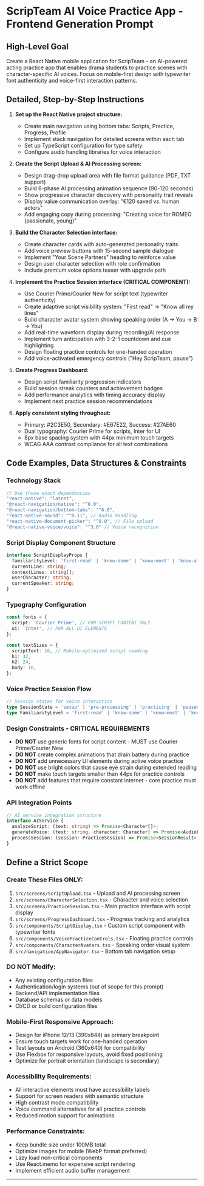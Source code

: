 # ScripTeam AI Voice Practice App - Frontend Generation Prompt

## High-Level Goal
Create a React Native mobile application for ScripTeam - an AI-powered acting practice app that enables drama students to practice scenes with character-specific AI voices. Focus on mobile-first design with typewriter font authenticity and voice-first interaction patterns.

## Detailed, Step-by-Step Instructions

1. **Set up the React Native project structure:**
   - Create main navigation using bottom tabs: Scripts, Practice, Progress, Profile
   - Implement stack navigation for detailed screens within each tab
   - Set up TypeScript configuration for type safety
   - Configure audio handling libraries for voice interaction

2. **Create the Script Upload & AI Processing screen:**
   - Design drag-drop upload area with file format guidance (PDF, TXT support)
   - Build 6-phase AI processing animation sequence (90-120 seconds)
   - Show progressive character discovery with personality trait reveals
   - Display value communication overlay: "€120 saved vs. human actors"
   - Add engaging copy during processing: "Creating voice for ROMEO (passionate, young)"

3. **Build the Character Selection interface:**
   - Create character cards with auto-generated personality traits
   - Add voice preview buttons with 15-second sample dialogue
   - Implement "Your Scene Partners" heading to reinforce value
   - Design user character selection with role confirmation
   - Include premium voice options teaser with upgrade path

4. **Implement the Practice Session interface (CRITICAL COMPONENT):**
   - Use Courier Prime/Courier New for script text (typewriter authenticity)
   - Create adaptive script visibility system: "First read" → "Know all my lines"
   - Build character avatar system showing speaking order (A → You → B → You)
   - Add real-time waveform display during recording/AI response
   - Implement turn anticipation with 3-2-1 countdown and cue highlighting
   - Design floating practice controls for one-handed operation
   - Add voice-activated emergency controls ("Hey ScripTeam, pause")

5. **Create Progress Dashboard:**
   - Design script familiarity progression indicators
   - Build session streak counters and achievement badges
   - Add performance analytics with timing accuracy display
   - Implement next practice session recommendations

6. **Apply consistent styling throughout:**
   - Primary: #2C3E50, Secondary: #E67E22, Success: #27AE60
   - Dual typography: Courier Prime for scripts, Inter for UI
   - 8px base spacing system with 44px minimum touch targets
   - WCAG AAA contrast compliance for all text combinations

## Code Examples, Data Structures & Constraints

### Technology Stack
```typescript
// Use these exact dependencies
"react-native": "latest",
"@react-navigation/native": "^6.0",
"@react-navigation/bottom-tabs": "^6.0",
"react-native-sound": "^0.11", // Audio handling
"react-native-document-picker": "^8.0", // File upload
"@react-native-voice/voice": "^3.0" // Voice recognition
```

### Script Display Component Structure
```typescript
interface ScriptDisplayProps {
  familiarityLevel: 'first-read' | 'know-some' | 'know-most' | 'know-all';
  currentLine: string;
  contextLines: string[];
  userCharacter: string;
  currentSpeaker: string;
}
```

### Typography Configuration
```typescript
const fonts = {
  script: 'Courier Prime', // FOR SCRIPT CONTENT ONLY
  ui: 'Inter', // FOR ALL UI ELEMENTS
};

const textSizes = {
  scriptText: 16, // Mobile-optimized script reading
  h1: 32,
  h2: 24,
  body: 16,
};
```

### Voice Practice Session Flow
```typescript
// Session states for voice interaction
type SessionState = 'setup' | 'pre-processing' | 'practicing' | 'paused' | 'completed';
type FamiliarityLevel = 'first-read' | 'know-some' | 'know-most' | 'know-all';
```

### Design Constraints - CRITICAL REQUIREMENTS
- **DO NOT** use generic fonts for script content - MUST use Courier Prime/Courier New
- **DO NOT** create complex animations that drain battery during practice
- **DO NOT** add unnecessary UI elements during active voice practice
- **DO NOT** use bright colors that cause eye strain during extended reading
- **DO NOT** make touch targets smaller than 44px for practice controls
- **DO NOT** add features that require constant internet - core practice must work offline

### API Integration Points
```typescript
// AI service integration structure
interface AIService {
  analyzeScript: (text: string) => Promise<Character[]>;
  generateVoice: (text: string, character: Character) => Promise<AudioFile>;
  processSession: (session: PracticeSession) => Promise<SessionResult>;
}
```

## Define a Strict Scope

### Create These Files ONLY:
1. `src/screens/ScriptUpload.tsx` - Upload and AI processing screen
2. `src/screens/CharacterSelection.tsx` - Character and voice selection
3. `src/screens/PracticeSession.tsx` - Main practice interface with script display
4. `src/screens/ProgressDashboard.tsx` - Progress tracking and analytics
5. `src/components/ScriptDisplay.tsx` - Custom script component with typewriter fonts
6. `src/components/VoicePracticeControls.tsx` - Floating practice controls
7. `src/components/CharacterAvatars.tsx` - Speaking order visual system
8. `src/navigation/AppNavigator.tsx` - Bottom tab navigation setup

### DO NOT Modify:
- Any existing configuration files
- Authentication/login systems (out of scope for this prompt)
- Backend/API implementation files
- Database schemas or data models
- CI/CD or build configuration files

### Mobile-First Responsive Approach:
- Design for iPhone 12/13 (390x844) as primary breakpoint
- Ensure touch targets work for one-handed operation
- Test layouts on Android (360x640) for compatibility
- Use Flexbox for responsive layouts, avoid fixed positioning
- Optimize for portrait orientation (landscape is secondary)

### Accessibility Requirements:
- All interactive elements must have accessibility labels
- Support for screen readers with semantic structure
- High contrast mode compatibility
- Voice command alternatives for all practice controls
- Reduced motion support for animations

### Performance Constraints:
- Keep bundle size under 100MB total
- Optimize images for mobile (WebP format preferred)
- Lazy load non-critical components
- Use React.memo for expensive script rendering
- Implement efficient audio buffer management

---
